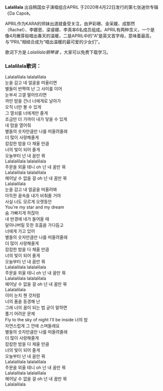 

**Lalalilala** 出自韩国女子演唱组合APRIL 于2020年4月22日发行的第七张迷你专辑《Da Capo》。

APRIL作为KARA的师妹出道就备受关注，由尹彩暻、金采媛、成那然（Rachel）、李娜恩、梁睿娜、李真率6名成员组成。APRIL有两种含义，一个是像4月嫩芽般唱出春天的温暖，二是APRIL中的“A”是英文首字母，意味着最高，与“PRIL”相结合成为“唱出温暖的最可爱的少女们”。

歌词下方是 _Lalalilala钢琴谱_ ，大家可以免费下载学习。

### Lalalilala歌词：

Lalalalilala lalalalilala  
눈을 감고 네 얼굴을 떠올리면  
별들이 반짝여 난 그 사이를 이어  
눈부셔 고갤 떨어뜨리면  
까만 밤을 건너 너에게로 날아가  
오직 너만 볼 수 있게  
그 열쇠를 너에게만 줄게  
조금만 더 가까이 내가 닿을 수 있게  
네 맘을 열어줘  
별들의 숫자만큼만 나를 떠올려줄래  
더 많이 사랑해줄게  
캄캄한 밤을 다 채울 만큼  
너의 빛이 되어 줄게  
오늘부터 넌 내 꿈만 꿔  
Lalalalilala lalalalilala  
주문을 외울 테니 oh 넌 내 꿈만 꿔  
Lalalalilala lalalalilala  
헤어날 수 없을 걸 oh 넌 내 꿈만 꿔  
Lalalalilala  
눈을 감고 내 얼굴을 떠올려봐  
아득한 꿈속을 내가 비춰줄 거야  
사실 너도 모르게 오랫동안  
You're my star and my dream  
숨 가빠지게 하잖아  
내 반경에 네가 들어올 때  
달아나버릴 듯한 호흡을 가다듬고  
너에게 가고 있어  
별들의 숫자만큼만 나를 떠올려줄래  
더 많이 사랑해줄게  
캄캄한 밤을 다 채울 만큼  
너의 빛이 되어 줄게  
오늘부터 넌 내 꿈만 꿔  
Lalalalilala lalalalilala  
주문을 외울 테니 oh 넌 내 꿈만 꿔  
Lalalalilala lalalalilala  
헤어날 수 없을 걸 oh 넌 내 꿈만 꿔  
Lalalalilala  
이미 눈치 챈 것처럼  
너의 품을 동경해 난  
그래 너의 꿈이 되는 법 굳이 말하면  
풀기 어려운 문제  
Fly to the sky of night I'll be inside 너의 밤  
자연스럽게 그 안에 스며들래요  
별들의 숫자만큼만 나를 떠올려줄래  
더 많이 사랑해줄게  
캄캄한 밤을 다 채울 만큼  
너의 빛이 되어 줄게  
오늘부터 넌 내 꿈만 꿔  
Lalalalilala lalalalilala  
주문을 외울 테니 oh 넌 내 꿈만 꿔  
Lalalalilala lalalalilala  
헤어날 수 없을 걸 oh 넌 내 꿈만 꿔  
Lalalalilala


